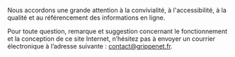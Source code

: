 Nous accordons une grande attention à la convivialité, à l'accessibilité, à la qualité et au référencement des informations en ligne. 

Pour toute question, remarque et suggestion concernant le fonctionnement et la conception de ce site Internet, n’hésitez pas à envoyer un courrier électronique à l’adresse suivante : [contact@grippenet.fr](mailto:contact@grippenet.fr).
